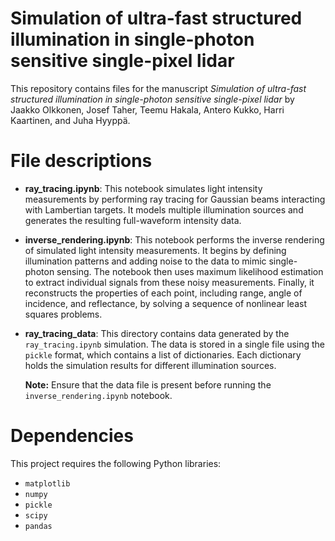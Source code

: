 # Simulation of ultra-fast structured illumination in single-photon sensitive single-pixel lidar
This repository contains files for the manuscript *Simulation of ultra-fast structured illumination in single-photon sensitive single-pixel lidar* by Jaakko Olkkonen, Josef Taher, Teemu Hakala, Antero Kukko, Harri Kaartinen, and Juha Hyyppä.

# File descriptions

- **ray_tracing.ipynb**: 
  This notebook simulates light intensity measurements by performing ray tracing for Gaussian beams interacting with Lambertian targets. It models multiple illumination sources and generates the resulting full-waveform intensity data.
- **inverse_rendering.ipynb**: 
  This notebook performs the inverse rendering of simulated light intensity measurements. It begins by defining illumination patterns and adding noise to the data to mimic single-photon sensing. The notebook then uses maximum likelihood estimation to extract individual signals from these noisy measurements. Finally, it reconstructs the properties of each point, including range, angle of incidence, and reflectance, by solving a sequence of nonlinear least squares problems.
- **ray_tracing_data**: 
  This directory contains data generated by the `ray_tracing.ipynb` simulation. The data is stored in a single file using the `pickle` format, which contains a list of dictionaries. Each dictionary holds the simulation results for different illumination sources.
  
  **Note:** Ensure that the data file is present before running the `inverse_rendering.ipynb` notebook.
  
# Dependencies

This project requires the following Python libraries:

- `matplotlib`
- `numpy`
- `pickle`
- `scipy`
- `pandas`
